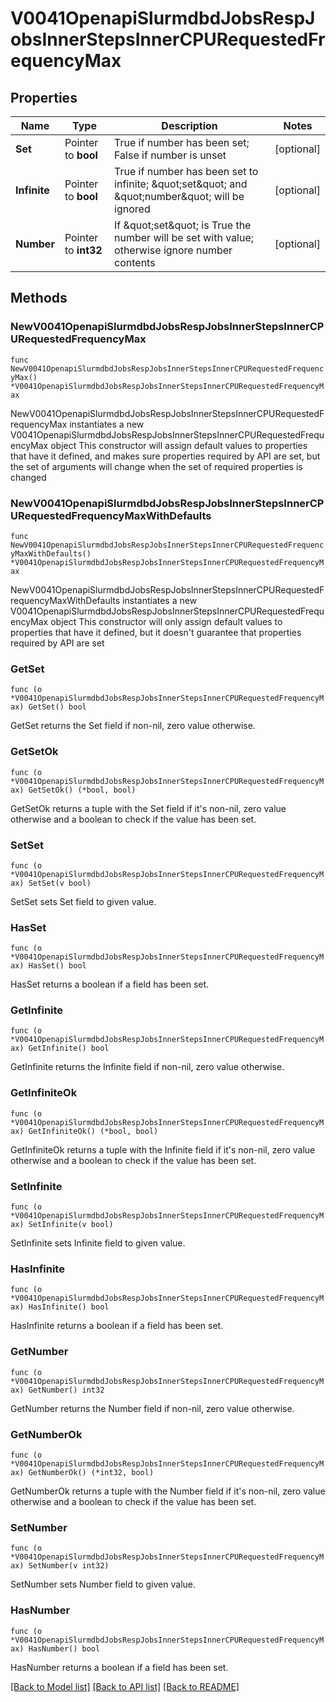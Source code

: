 # V0041OpenapiSlurmdbdJobsRespJobsInnerStepsInnerCPURequestedFrequencyMax

## Properties

Name | Type | Description | Notes
------------ | ------------- | ------------- | -------------
**Set** | Pointer to **bool** | True if number has been set; False if number is unset | [optional] 
**Infinite** | Pointer to **bool** | True if number has been set to infinite; \&quot;set\&quot; and \&quot;number\&quot; will be ignored | [optional] 
**Number** | Pointer to **int32** | If \&quot;set\&quot; is True the number will be set with value; otherwise ignore number contents | [optional] 

## Methods

### NewV0041OpenapiSlurmdbdJobsRespJobsInnerStepsInnerCPURequestedFrequencyMax

`func NewV0041OpenapiSlurmdbdJobsRespJobsInnerStepsInnerCPURequestedFrequencyMax() *V0041OpenapiSlurmdbdJobsRespJobsInnerStepsInnerCPURequestedFrequencyMax`

NewV0041OpenapiSlurmdbdJobsRespJobsInnerStepsInnerCPURequestedFrequencyMax instantiates a new V0041OpenapiSlurmdbdJobsRespJobsInnerStepsInnerCPURequestedFrequencyMax object
This constructor will assign default values to properties that have it defined,
and makes sure properties required by API are set, but the set of arguments
will change when the set of required properties is changed

### NewV0041OpenapiSlurmdbdJobsRespJobsInnerStepsInnerCPURequestedFrequencyMaxWithDefaults

`func NewV0041OpenapiSlurmdbdJobsRespJobsInnerStepsInnerCPURequestedFrequencyMaxWithDefaults() *V0041OpenapiSlurmdbdJobsRespJobsInnerStepsInnerCPURequestedFrequencyMax`

NewV0041OpenapiSlurmdbdJobsRespJobsInnerStepsInnerCPURequestedFrequencyMaxWithDefaults instantiates a new V0041OpenapiSlurmdbdJobsRespJobsInnerStepsInnerCPURequestedFrequencyMax object
This constructor will only assign default values to properties that have it defined,
but it doesn't guarantee that properties required by API are set

### GetSet

`func (o *V0041OpenapiSlurmdbdJobsRespJobsInnerStepsInnerCPURequestedFrequencyMax) GetSet() bool`

GetSet returns the Set field if non-nil, zero value otherwise.

### GetSetOk

`func (o *V0041OpenapiSlurmdbdJobsRespJobsInnerStepsInnerCPURequestedFrequencyMax) GetSetOk() (*bool, bool)`

GetSetOk returns a tuple with the Set field if it's non-nil, zero value otherwise
and a boolean to check if the value has been set.

### SetSet

`func (o *V0041OpenapiSlurmdbdJobsRespJobsInnerStepsInnerCPURequestedFrequencyMax) SetSet(v bool)`

SetSet sets Set field to given value.

### HasSet

`func (o *V0041OpenapiSlurmdbdJobsRespJobsInnerStepsInnerCPURequestedFrequencyMax) HasSet() bool`

HasSet returns a boolean if a field has been set.

### GetInfinite

`func (o *V0041OpenapiSlurmdbdJobsRespJobsInnerStepsInnerCPURequestedFrequencyMax) GetInfinite() bool`

GetInfinite returns the Infinite field if non-nil, zero value otherwise.

### GetInfiniteOk

`func (o *V0041OpenapiSlurmdbdJobsRespJobsInnerStepsInnerCPURequestedFrequencyMax) GetInfiniteOk() (*bool, bool)`

GetInfiniteOk returns a tuple with the Infinite field if it's non-nil, zero value otherwise
and a boolean to check if the value has been set.

### SetInfinite

`func (o *V0041OpenapiSlurmdbdJobsRespJobsInnerStepsInnerCPURequestedFrequencyMax) SetInfinite(v bool)`

SetInfinite sets Infinite field to given value.

### HasInfinite

`func (o *V0041OpenapiSlurmdbdJobsRespJobsInnerStepsInnerCPURequestedFrequencyMax) HasInfinite() bool`

HasInfinite returns a boolean if a field has been set.

### GetNumber

`func (o *V0041OpenapiSlurmdbdJobsRespJobsInnerStepsInnerCPURequestedFrequencyMax) GetNumber() int32`

GetNumber returns the Number field if non-nil, zero value otherwise.

### GetNumberOk

`func (o *V0041OpenapiSlurmdbdJobsRespJobsInnerStepsInnerCPURequestedFrequencyMax) GetNumberOk() (*int32, bool)`

GetNumberOk returns a tuple with the Number field if it's non-nil, zero value otherwise
and a boolean to check if the value has been set.

### SetNumber

`func (o *V0041OpenapiSlurmdbdJobsRespJobsInnerStepsInnerCPURequestedFrequencyMax) SetNumber(v int32)`

SetNumber sets Number field to given value.

### HasNumber

`func (o *V0041OpenapiSlurmdbdJobsRespJobsInnerStepsInnerCPURequestedFrequencyMax) HasNumber() bool`

HasNumber returns a boolean if a field has been set.


[[Back to Model list]](../README.md#documentation-for-models) [[Back to API list]](../README.md#documentation-for-api-endpoints) [[Back to README]](../README.md)


